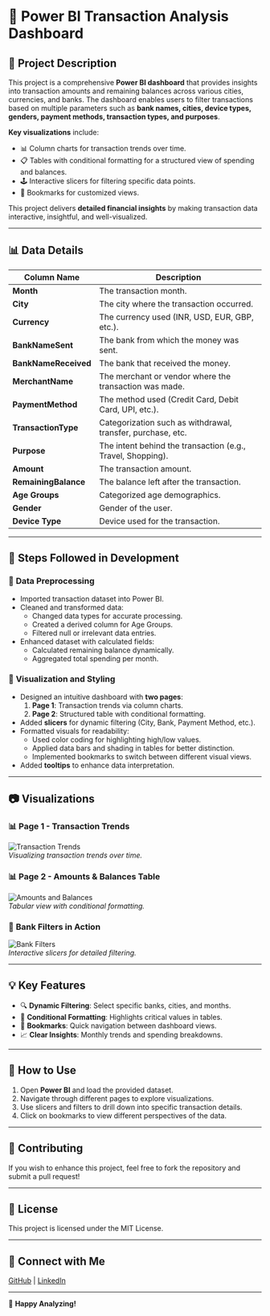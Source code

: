 # 🧾 **Power BI Transaction Analysis Dashboard**

## 📌 **Project Description**

This project is a comprehensive **Power BI dashboard** that provides insights into transaction amounts and remaining balances across various cities, currencies, and banks. The dashboard enables users to filter transactions based on multiple parameters such as **bank names, cities, device types, genders, payment methods, transaction types, and purposes**.

**Key visualizations** include:
- 📊 Column charts for transaction trends over time.
- 📋 Tables with conditional formatting for a structured view of spending and balances.
- 🕹️ Interactive slicers for filtering specific data points.
- 🔖 Bookmarks for customized views.

This project delivers **detailed financial insights** by making transaction data interactive, insightful, and well-visualized.

---

## 📊 **Data Details**

| Column Name          | Description                                      |
|----------------------|--------------------------------------------------|
| **Month**            | The transaction month.                          |
| **City**             | The city where the transaction occurred.         |
| **Currency**         | The currency used (INR, USD, EUR, GBP, etc.).    |
| **BankNameSent**     | The bank from which the money was sent.          |
| **BankNameReceived** | The bank that received the money.                |
| **MerchantName**     | The merchant or vendor where the transaction was made. |
| **PaymentMethod**    | The method used (Credit Card, Debit Card, UPI, etc.). |
| **TransactionType**  | Categorization such as withdrawal, transfer, purchase, etc. |
| **Purpose**          | The intent behind the transaction (e.g., Travel, Shopping). |
| **Amount**           | The transaction amount.                         |
| **RemainingBalance** | The balance left after the transaction.          |
| **Age Groups**       | Categorized age demographics.                   |
| **Gender**           | Gender of the user.                             |
| **Device Type**      | Device used for the transaction.                |

---

## 🚀 **Steps Followed in Development**

### 🔹 **Data Preprocessing**
- Imported transaction dataset into Power BI.
- Cleaned and transformed data:
  - Changed data types for accurate processing.
  - Created a derived column for Age Groups.
  - Filtered null or irrelevant data entries.
- Enhanced dataset with calculated fields:
  - Calculated remaining balance dynamically.
  - Aggregated total spending per month.

### 🔹 **Visualization and Styling**
- Designed an intuitive dashboard with **two pages**:
  1. **Page 1**: Transaction trends via column charts.
  2. **Page 2**: Structured table with conditional formatting.
- Added **slicers** for dynamic filtering (City, Bank, Payment Method, etc.).
- Formatted visuals for readability:
  - Used color coding for highlighting high/low values.
  - Applied data bars and shading in tables for better distinction.
  - Implemented bookmarks to switch between different visual views.
- Added **tooltips** to enhance data interpretation.

---

## 📷 **Visualizations**

### 📊 **Page 1 - Transaction Trends**
![Transaction Trends](https://github.com/user-attachments/assets/058ce858-da9c-471d-a27b-98174b6d5590)  
*Visualizing transaction trends over time.*

### 📊 **Page 2 - Amounts & Balances Table**
![Amounts and Balances](https://github.com/user-attachments/assets/7a680c74-97fe-4704-b5c5-d05dc1038804)  
*Tabular view with conditional formatting.*

### 🏦 **Bank Filters in Action**
![Bank Filters](https://github.com/user-attachments/assets/25adc85d-1b4d-463e-9394-b2a1a432fe21)  
*Interactive slicers for detailed filtering.*

---

## 💡 **Key Features**
- 🔍 **Dynamic Filtering**: Select specific banks, cities, and months.
- 🎨 **Conditional Formatting**: Highlights critical values in tables.
- 📌 **Bookmarks**: Quick navigation between dashboard views.
- 📈 **Clear Insights**: Monthly trends and spending breakdowns.

---

## 📂 **How to Use**
1. Open **Power BI** and load the provided dataset.
2. Navigate through different pages to explore visualizations.
3. Use slicers and filters to drill down into specific transaction details.
4. Click on bookmarks to view different perspectives of the data.

---

## 📢 **Contributing**
If you wish to enhance this project, feel free to fork the repository and submit a pull request!

---

## 📜 **License**
This project is licensed under the MIT License.

---

## 🔗 **Connect with Me**
[GitHub](https://github.com/nithinkarnam) | [LinkedIn](https://www.linkedin.com/in/karnamnithin/)

---

🚀 **Happy Analyzing!**
